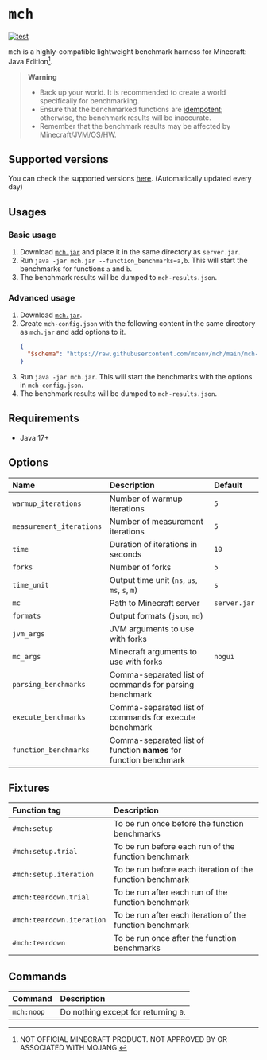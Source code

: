 # <samp>mch</samp>

[![test](https://github.com/mcenv/mch/actions/workflows/test.yml/badge.svg)](https://github.com/mcenv/mch/actions/workflows/test.yml)

<samp>mch</samp> is a highly-compatible lightweight benchmark harness for Minecraft: Java Edition[^1].

> **Warning**
> - Back up your world. It is recommended to create a world specifically for benchmarking.
> - Ensure that the benchmarked functions are [idempotent](https://en.wikipedia.org/wiki/Idempotence); otherwise, the benchmark results will be inaccurate.
> - Remember that the benchmark results may be affected by Minecraft/JVM/OS/HW.

## Supported versions

You can check the supported versions [here](https://github.com/mcenv/mch/blob/versions/versions.csv).
(Automatically updated every day)

## Usages

### Basic usage

1. Download [`mch.jar`](https://github.com/mcenv/mch/releases/latest/download/mch.jar) and place it in the same directory as `server.jar`.
2. Run `java -jar mch.jar --function_benchmarks=a,b`. This will start the benchmarks for functions `a` and `b`.
3. The benchmark results will be dumped to `mch-results.json`.

### Advanced usage

1. Download [`mch.jar`](https://github.com/mcenv/mch/releases/latest/download/mch.jar).
2. Create `mch-config.json` with the following content in the same directory as `mch.jar` and add options to it.
   ```json
   {
     "$schema": "https://raw.githubusercontent.com/mcenv/mch/main/mch-config-schema.json"
   }
   ```
3. Run `java -jar mch.jar`. This will start the benchmarks with the options in `mch-config.json`.
4. The benchmark results will be dumped to `mch-results.json`.

## Requirements

- Java 17+

## Options

| Name                     | Description                                                       | Default       |
|:-------------------------|:------------------------------------------------------------------|:--------------|
| `warmup_iterations`      | Number of warmup iterations                                       | `5`           |
| `measurement_iterations` | Number of measurement iterations                                  | `5`           |
| `time`                   | Duration of iterations in seconds                                 | `10`          |
| `forks`                  | Number of forks                                                   | `5`           |
| `time_unit`              | Output time unit (`ns`, `us`, `ms`, `s`, `m`)                     | `s`           |
| `mc`                     | Path to Minecraft server                                          | `server.jar`  |
| `formats`                | Output formats (`json`, `md`)                                     | <code></code> |
| `jvm_args`               | JVM arguments to use with forks                                   | <code></code> |
| `mc_args`                | Minecraft arguments to use with forks                             | `nogui`       |
| `parsing_benchmarks`     | Comma-separated list of commands for parsing benchmark            | <code></code> |
| `execute_benchmarks`     | Comma-separated list of commands for execute benchmark            | <code></code> |
| `function_benchmarks`    | Comma-separated list of function **names** for function benchmark | <code></code> |

## Fixtures

| Function tag              | Description                                               |
|:--------------------------|:----------------------------------------------------------|
| `#mch:setup`              | To be run once before the function benchmarks             |
| `#mch:setup.trial`        | To be run before each run of the function benchmark       |
| `#mch:setup.iteration`    | To be run before each iteration of the function benchmark |
| `#mch:teardown.trial`     | To be run after each run of the function benchmark        |
| `#mch:teardown.iteration` | To be run after each iteration of the function benchmark  |
| `#mch:teardown`           | To be run once after the function benchmarks              |

## Commands

| Command    | Description                          |
|:-----------|:-------------------------------------|
| `mch:noop` | Do nothing except for returning `0`. |

[^1]: NOT OFFICIAL MINECRAFT PRODUCT. NOT APPROVED BY OR ASSOCIATED WITH MOJANG.
